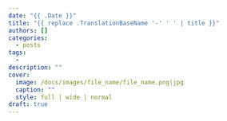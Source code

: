```yaml
---
date: "{{ .Date }}"
title: "{{ replace .TranslationBaseName '-' ' ' | title }}"
authors: []
categories:
  - posts
tags:
  -
description: ""
cover:
  image: /docs/images/file_name/file_name.png|jpg
  caption: ""
  style: full | wide | normal
draft: true
---
```

